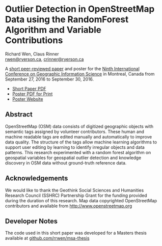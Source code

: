 # Outlier Detection in OpenStreetMap Data using the RandomForest Algorithm and Variable Contributions
  
Richard Wen, Claus Rinner  
rwen@ryerson.ca, crinner@ryerson.ca    
  
A [short peer-reviewed paper](http://giscience.geog.mcgill.ca/?page_id=33) and poster for the [Ninth International Conference on Geographic Information Science](http://giscience.geog.mcgill.ca) in Montreal, Canada from September 27, 2016 to September 30, 2016.

* [Short Paper PDF](https://github.com/rrwen/poster-gisci-osmol/blob/master/paper.pdf)
* [Poster PDF for Print](https://github.com/rrwen/poster-gisci-osmol/blob/master/poster.pdf)
* [Poster Website](https://rrwen.github.io/poster-gisci-osmol)

## Abstract
OpenStreetMap (OSM) data consists of digitized geographic objects with semantic tags assigned by volunteer contributors. These human and machine readable tags are edited manually and automatically to improve data quality. The structure of the tags allow machine learning algorithms to support user editing by learning to identify irregular objects and data patterns. This research experimented with a random forest algorithm on geospatial variables for geospatial outlier detection and knowledge discovery in OSM data without ground-truth reference data.

## Acknowledgements
We would like to thank the Geothink Social Sciences and Humanities Research Council (SSHRC) Partnership Grant for the funding provided during the duration of this research. Map data copyrighted OpenStreetMap contributors and available from http://www.openstreetmap.org

## Developer Notes
The code used in this short paper was developed for a Masters thesis available at [github.com/rrwen/msa-thesis](https://github.com/rrwen/msa-thesis)
